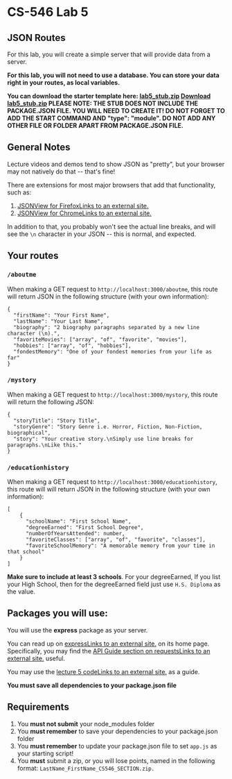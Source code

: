 CS-546 Lab 5
============

JSON Routes
-----------

For this lab, you will create a simple server that will provide data from a server.

**For this lab, you will not need to use a database. You can store your data right in your routes, as local variables.**

**You can download the starter template here: [lab5\_stub.zip](https://sit.instructure.com/courses/64643/files/11251270?wrap=1 "lab5_stub.zip") [Download lab5\_stub.zip](https://sit.instructure.com/courses/64643/files/11251270/download?download_frd=1) PLEASE NOTE: THE STUB DOES NOT INCLUDE THE PACKAGE.JSON FILE. YOU WILL NEED TO CREATE IT! DO NOT FORGET TO ADD THE START COMMAND AND "type": "module". DO NOT ADD ANY OTHER FILE OR FOLDER APART FROM PACKAGE.JSON FILE.**

General Notes
-------------

Lecture videos and demos tend to show JSON as "pretty", but your browser may not natively do that -- that's fine!

There are extensions for most major browsers that add that functionality, such as:

1.  [JSONView for FirefoxLinks to an external site.](https://addons.mozilla.org/en-US/firefox/addon/jsonview/)
2.  [JSONView for ChromeLinks to an external site.](https://chrome.google.com/webstore/detail/jsonview/chklaanhfefbnpoihckbnefhakgolnmc?hl=en)

In addition to that, you probably won't see the actual line breaks, and will see the `\n` character in your JSON -- this is normal, and expected.

Your routes
-----------

### `/aboutme`

When making a GET request to `http://localhost:3000/aboutme`, this route will return JSON in the following structure (with your own information):

```
{
  "firstName": "Your First Name",
  "lastName": "Your Last Name",      
  "biography": "2 biography paragraphs separated by a new line character (\n).",
  "favoriteMovies": ["array", "of", "favorite", "movies"],
  "hobbies": ["array", "of", "hobbies"],
  "fondestMemory": "One of your fondest memories from your life as far"
}
```

### `/mystory`

When making a GET request to `http://localhost:3000/mystory`, this route will return the following JSON:

```
{
  "storyTitle": "Story Title",
  "storyGenre": "Story Genre i.e. Horror, Fiction, Non-Fiction, biographical",
  "story": "Your creative story.\nSimply use line breaks for paragraphs.\nLike this."
}
```

### `/educationhistory`

When making a GET request to `http://localhost:3000/educationhistory`, this route will will return JSON in the following structure (with your own information):

```
[
    {
      "schoolName": "First School Name",
      "degreeEarned": "First School Degree",
      "numberOfYearsAttended": number,
      "favoriteClasses": ["array", "of", "favorite", "classes"],
      "favoriteSchoolMemory": "A memorable memory from your time in that school"
    }
]
```

**Make sure to include at least 3 schools**. For your degreeEarned, If you list your High School, then for the degreeEarned field just use `H.S. Diploma` as the value.

Packages you will use:
----------------------

You will use the **express** package as your server.

You can read up on [expressLinks to an external site.](http://expressjs.com/) on its home page. Specifically, you may find the [API Guide section on requestsLinks to an external site.](http://expressjs.com/en/4x/api.html#req) useful.

You may use the [lecture 5 codeLinks to an external site.](https://github.com/stevens-cs546-cs554/CS-546/tree/master/lecture_05) as a guide.

**You must save all dependencies to your package.json file**

Requirements
------------

1.  You **must not submit** your node\_modules folder
2.  You **must remember** to save your dependencies to your package.json folder
3.  You **must remember** to update your package.json file to set `app.js` as your starting script!
4.  You **must** submit a zip, or you will lose points, named in the following format: `LastName_FirstName_CS546_SECTION.zip.`